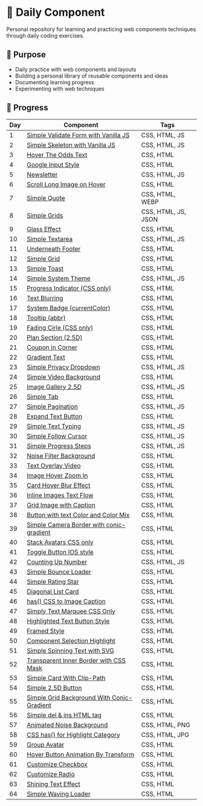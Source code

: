 # :snake: Daily Component 

Personal repository for learning and practicing web components techniques through daily coding exercises.

## 🎯 Purpose

- Daily practice with web components and layouts
- Building a personal library of reusable components and ideas
- Documenting learning progress
- Experimenting with web techniques

## 📅 Progress

<!-- PROGRESS TABLE START -->
| Day | Component | Tags |
|-----|-----------|------|
| 1  | [Simple Validate Form with Vanilla JS](./001.Simple%20Validate%20Form%20with%20Vanilla%20JS) | CSS, HTML, JS                                 |
| 2  | [Simple Skeleton with Vanilla JS](./002.Simple%20Skeleton%20with%20Vanilla%20JS) | CSS, HTML, JS                                 |
| 3  | [Hover The Odds Text](./003.Hover%20The%20Odds%20Text) | CSS, HTML                                     |
| 4  | [Google Input Style](./004.Google%20Input%20Style) | CSS, HTML                                     |
| 5  | [Newsletter](./005.Newsletter)                    | CSS, HTML, JS                                 |
| 6  | [Scroll Long Image on Hover](./006.Scroll%20Long%20Image%20on%20Hover) | CSS, HTML                                     |
| 7  | [Simple Quote](./007.Simple%20Quote)              | CSS, HTML, WEBP                               |
| 8  | [Simple Grids](./008.Simple%20Grids)              | CSS, HTML, JS, JSON                           |
| 9  | [Glass Effect](./009.Glass%20Effect)              | CSS, HTML                                     |
| 10  | [Simple Textarea](./010.Simple%20Textarea%20)     | CSS, HTML, JS                                 |
| 11  | [Underneath Footer](./011.Underneath%20Footer)    | CSS, HTML                                     |
| 12  | [Simple Grid](./012.Simple%20Grid%20)             | CSS, HTML                                     |
| 13  | [Simple Toast](./013.Simple%20Toast)              | CSS, HTML                                     |
| 14  | [Simple System Theme](./014.Simple%20System%20Theme) | CSS, HTML, JS                                 |
| 15  | [Progress Indicator (CSS only)](./015.Progress%20Indicator%20(CSS%20only)) | CSS, HTML                                     |
| 16  | [Text Blurring](./016.Text%20Blurring)            | CSS, HTML                                     |
| 17  | [System Badge (currentColor)](./017.System%20Badge%20(currentColor)) | CSS, HTML                                     |
| 18  | [Tooltip (abbr)](./018.Tooltip%20(abbr))          | CSS, HTML                                     |
| 19  | [Fading Cirle (CSS only)](./019.Fading%20Cirle%20(CSS%20only)) | CSS, HTML                                     |
| 20  | [Plan Section (2.5D)](./020.Plan%20Section%20(2.5D)) | CSS, HTML                                     |
| 21  | [Coupon in Corner](./021.Coupon%20in%20Corner)    | CSS, HTML                                     |
| 22  | [Gradient Text](./022.Gradient%20Text)            | CSS, HTML                                     |
| 23  | [Simple Privacy Dropdown](./023.Simple%20Privacy%20Dropdown%20) | CSS, HTML, JS                                 |
| 24  | [Simple Video Background](./024.Simple%20Video%20Background) | CSS, HTML                                     |
| 25  | [Image Gallery 2.5D](./025.Image%20Gallery%202.5D) | CSS, HTML, JS                                 |
| 26  | [Simple Tab](./026.Simple%20Tab)                  | CSS, HTML                                     |
| 27  | [Simple Pagination](./027.Simple%20Pagination)    | CSS, HTML, JS                                 |
| 28  | [Expand Text Button](./028.Expand%20Text%20Button) | CSS, HTML                                     |
| 29  | [Simple Text Typing](./029.Simple%20Text%20Typing) | CSS, HTML, JS                                 |
| 30  | [Simple Follow Cursor](./030.Simple%20Follow%20Cursor) | CSS, HTML, JS                                 |
| 31  | [Simple Progress Steps](./031.Simple%20Progress%20Steps) | CSS, HTML, JS                                 |
| 32  | [Noise Filter Background](./032.Noise%20Filter%20Background) | CSS, HTML                                     |
| 33  | [Text Overlay Video](./033.Text%20Overlay%20Video) | CSS, HTML                                     |
| 34  | [Image Hover Zoom In](./034.Image%20Hover%20Zoom%20In) | CSS, HTML                                     |
| 35  | [Card Hover Blur Effect](./035.Card%20Hover%20Blur%20Effect) | CSS, HTML                                     |
| 36  | [Inline Images Text Flow](./036.Inline%20Images%20Text%20Flow) | CSS, HTML                                     |
| 37  | [Grid Image with Caption](./037.Grid%20Image%20with%20Caption) | CSS, HTML                                     |
| 38  | [Button with text Color and Color Mix](./038.Button%20with%20text%20Color%20and%20Color%20Mix) | CSS, HTML                                     |
| 39  | [Simple Camera Border with conic-gradient](./039.Simple%20Camera%20Border%20with%20conic-gradient) | CSS, HTML                                     |
| 40  | [Stack Avatars CSS only](./040.Stack%20Avatars%20CSS%20only) | CSS, HTML                                     |
| 41  | [Toggle Button IOS style](./041.Toggle%20Button%20IOS%20style) | CSS, HTML                                     |
| 42  | [Counting Up Number](./042.Counting%20Up%20Number) | CSS, HTML, JS                                 |
| 43  | [Simple Bounce Loader](./043.Simple%20Bounce%20Loader) | CSS, HTML                                     |
| 44  | [Simple Rating Star](./044.Simple%20Rating%20Star) | CSS, HTML                                     |
| 45  | [Diagonal List Card](./045.Diagonal%20List%20Card) | CSS, HTML                                     |
| 46  | [has() CSS to Image Caption](./046.has()%20CSS%20to%20Image%20Caption) | CSS, HTML                                     |
| 47  | [Simply Text Marquee CSS Only](./047.Simply%20Text%20Marquee%20CSS%20Only) | CSS, HTML                                     |
| 48  | [Highlighted Text Button Style](./048.Highlighted%20Text%20Button%20Style) | CSS, HTML                                     |
| 49  | [Framed Style](./049.Framed%20Style)              | CSS, HTML                                     |
| 50  | [Component Selection Highlight](./050.Component%20Selection%20Highlight) | CSS, HTML                                     |
| 51  | [Simple Spinning Text with SVG](./051.Simple%20Spinning%20Text%20with%20SVG) | CSS, HTML                                     |
| 52  | [Transparent Inner Border with CSS Mask](./052.Transparent%20Inner%20Border%20with%20CSS%20Mask) | CSS, HTML                                     |
| 53  | [Simple Card With Clip-Path](./053.Simple%20Card%20With%20Clip-Path) | CSS, HTML                                     |
| 54  | [Simple 2.5D Button](./054.Simple%202.5D%20Button) | CSS, HTML                                     |
| 55  | [Simple Grid Background With Conic-Gradient](./055.Simple%20Grid%20Background%20With%20Conic-Gradient) | CSS, HTML                                     |
| 56  | [Simple del & ins HTML tag](./056.Simple%20del%20%26%20ins%20HTML%20tag) | CSS, HTML                                     |
| 57  | [Animated Noise Background](./057.Animated%20Noise%20Background) | CSS, HTML, PNG                                |
| 58  | [CSS has() for Highlight Category](./058.CSS%20has()%20for%20Highlight%20Category) | CSS, HTML, JPG                                |
| 59  | [Group Avatar](./059.Group%20Avatar)              | CSS, HTML                                     |
| 60  | [Hover Button Animation By Transform](./060.Hover%20Button%20Animation%20By%20Transform%20) | CSS, HTML                                     |
| 61  | [Customize Checkbox](./061.Customize%20Checkbox)  | CSS, HTML                                     |
| 62  | [Customize Radio](./062.Customize%20Radio)        | CSS, HTML                                     |
| 63  | [Shining Text Effect](./063.Shining%20Text%20Effect) | CSS, HTML                                     |
| 64  | [Simple Waving Loader](./064.Simple%20Waving%20Loader) | CSS, HTML                                     |
<!-- PROGRESS TABLE END -->
